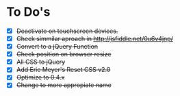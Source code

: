 # To Do's
- [x] ~~Deactivate on touchscreen devices.~~
- [x] ~~Check simmilar aproach in http://jsfiddle.net/0u6v4jnp/~~
- [x] ~~Convert to a jQuery Function~~
- [x] ~~Check position on browser resize~~
- [x] ~~All CSS to jQuery~~
- [x] ~~Add Eric Meyer's Reset CSS v2.0~~
- [x] ~~Optimize to 0.4.x~~
- [x] ~~Change to more appropiate name~~

